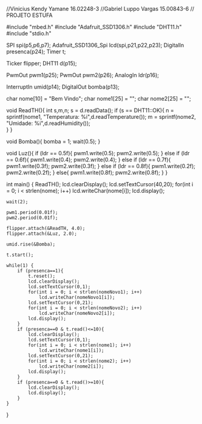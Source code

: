 //Vinicius Kendy Yamane 16.02248-3
//Gabriel Luppo Vargas 15.00843-6
// PROJETO ESTUFA

#include "mbed.h"
#include "Adafruit_SSD1306.h"
#include "DHT11.h"
#include "stdio.h"

SPI spi(p5,p6,p7);
Adafruit_SSD1306_Spi lcd(spi,p21,p22,p23);
DigitalIn presenca(p24);
Timer t;

Ticker flipper;
DHT11 d(p15);

PwmOut pwm1(p25);
PwmOut pwm2(p26);
AnalogIn ldr(p16);

InterruptIn umid(p14);
DigitalOut bomba(p13);

char nome[10] = "Bem Vindo";
char nome1[25] = "";
char nome2[25] = "";

void ReadTH(){
    int s,m,n;
    s = d.readData();
    if (s == DHT11::OK){
        n = sprintf(nome1, "Temperatura: %i",d.readTemperature());
        m = sprintf(nome2, "Umidade: %i",d.readHumidity());    
    }
}

void Bomba(){
    bomba = 1;
    wait(0.5);
}

void Luz(){
    if (ldr == 0.5f){
        pwm1.write(0.5);
        pwm2.write(0.5);
    }
    else if (ldr == 0.6f){
        pwm1.write(0.4);
        pwm2.write(0.4);
    }
    else if (ldr == 0.7f){
        pwm1.write(0.3f);
        pwm2.write(0.3f); 
    }
    else if (ldr == 0.8f){
        pwm1.write(0.2f);
        pwm2.write(0.2f);
    }
    else{
        pwm1.write(0.8f);
        pwm2.write(0.8f);
    }
}

int main() {
    ReadTH();
    lcd.clearDisplay();
    lcd.setTextCursor(40,20);
    for(int i = 0; i < strlen(nome); i++)
        lcd.writeChar(nome[i]);
    lcd.display();
    
    wait(2);
    
    pwm1.period(0.01f);
    pwm2.period(0.01f);
    
    flipper.attach(&ReadTH, 4.0);
    flipper.attach(&Luz, 2.0);
    
    umid.rise(&Bomba);
    
    t.start();
    
    while(1) {
        if (presenca==1){
            t.reset();
            lcd.clearDisplay();
            lcd.setTextCursor(0,1);
            for(int i = 0; i < strlen(nomeNovo1); i++)
                lcd.writeChar(nomeNovo1[i]);
            lcd.setTextCursor(0,21);
            for(int i = 0; i < strlen(nomeNovo2); i++)
                lcd.writeChar(nomeNovo2[i]);
            lcd.display();
        }
        if (presenca==0 & t.read()<=10){
            lcd.clearDisplay();
            lcd.setTextCursor(0,1);
            for(int i = 0; i < strlen(nome1); i++)
                lcd.writeChar(nome1[i]);
            lcd.setTextCursor(0,21);
            for(int i = 0; i < strlen(nome2); i++)
                lcd.writeChar(nome2[i]);
            lcd.display();
        }
        if (presenca==0 & t.read()>=10){
            lcd.clearDisplay();
            lcd.display();
        }
    }
}

